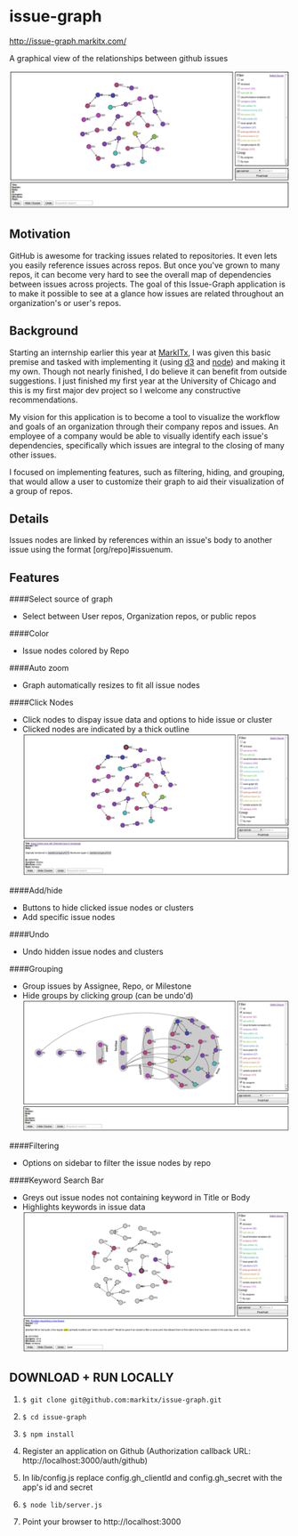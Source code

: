 issue-graph
===========

http://issue-graph.markitx.com/

A graphical view of the relationships between github issues 

![alt text](./public/images/issueg1.png)

Motivation
----------
GitHub is awesome for tracking issues related to repositories. It even lets you easily reference issues across repos. But once you've grown to many repos, it can become very hard to see the overall map of dependencies between issues across projects. The goal of this Issue-Graph application is to make it possible to see at a glance how issues are related throughout an organization's or user's repos.

Background
----------
Starting an internship earlier this year at [MarkITx](https://www.markitx.com/), I was given this basic premise and tasked with implementing it (using [d3](http://d3js.org/) and [node](http://nodejs.org/)) and making it my own.  Though not nearly finished, I do believe it can benefit from outside suggestions.  I just finished my first year at the University of Chicago and this is my first major dev project so I welcome any constructive recommendations.

My vision for this application is to become a tool to visualize the workflow and goals of an organization through their company repos and issues.  An employee of a company would be able to visually identify each issue's dependencies, specifically which issues are integral to the closing of many other issues.  

I focused on implementing features, such as filtering, hiding, and grouping, that would allow a user to customize their graph to aid their visualization of a group of repos.  

Details
-------
Issues nodes are linked by references within an issue's body to another issue using the format [org/repo]#issuenum.


Features
--------
####Select source of graph
* Select between User repos, Organization repos, or public repos

####Color
* Issue nodes colored by Repo

####Auto zoom
* Graph automatically resizes to fit all issue nodes

####Click Nodes
* Click nodes to dispay issue data and options to hide issue or cluster
* Clicked nodes are indicated by a thick outline
![alt text](./public/images/issueg2.png)

####Add/hide
* Buttons to hide clicked issue nodes or clusters
* Add specific issue nodes

####Undo
* Undo hidden issue nodes and clusters

####Grouping
* Group issues by Assignee, Repo, or Milestone
* Hide groups by clicking group (can be undo'd)
![alt text](./public/images/issueg4.png)

####Filtering
* Options on sidebar to filter the issue nodes by repo

####Keyword Search Bar
* Greys out issue nodes not containing keyword in Title or Body
* Highlights keywords in issue data
![alt text](./public/images/issueg3.png)

DOWNLOAD + RUN LOCALLY
----------------------

1. `$ git clone git@github.com:markitx/issue-graph.git`

2. `$ cd issue-graph`

3. `$ npm install`

4. Register an application on Github 
   (Authorization callback URL: http://localhost:3000/auth/github)

5. In lib/config.js replace config.gh_clientId and config.gh_secret  with the app's id and secret

6. `$ node lib/server.js`

7. Point your browser to http://localhost:3000
